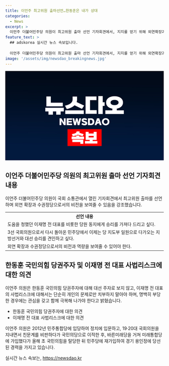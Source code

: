 ```yaml
---
title: 이언주 최고위원 출마선언…한동훈은 내가 상대
categories:
  - News
excerpt: >
  이언주 더불어민주당 의원이 최고위원 출마 선언 기자회견에서, 지지를 얻기 위해 외연확장과 수권정당으로서의 비전을 강조했다. 이재명 전 대표와의 관계를 언급하며 민주당의 승리를 위해 노력하겠다고 밝혔고, 윤석열 검사와 윤 정부에 대한 강력한 비판과 함께 새로운 강적으로써 국민들의 신뢰를 얻기 위한 의지를 피력했다. 또한 한동훈 국민의힘 당권주자와 이재명 전 대표의 사법리스크에 대한 견해를 밝혔으며, 자신의 정치 경력을 소개하며 최고위원 출마를 선언했다.
feature_text: >
  ## adskorea 실시간 뉴스 속보입니다.

  이언주 더불어민주당 의원이 최고위원 출마 선언 기자회견에서, 지지를 얻기 위해 외연확장과 수권정당으로서의 비전을 강조했다. 이재명 전 대표와의 관계를 언급하며 민주당의 승리를 위해 노력하겠다고 밝혔고, 윤석열 검사와 윤 정부에 대한 강력한 비판과 함께 새로운 강적으로써 국민들의 신뢰를 얻기 위한 의지를 피력했다. 또한 한동훈 국민의힘 당권주자와 이재명 전 대표의 사법리스크에 대한 견해를 밝혔으며, 자신의 정치 경력을 소개하며 최고위원 출마를 선언했다.
image: '/assets/img/newsdao_breakingnews.jpg'
---
```


<p><img src="/assets/img/newsdao_breakingnews.jpg" alt="adskorea 속보" /></p>

<h2 data-ke-size="size26">이언주 더불어민주당 의원의 최고위원 출마 선언 기자회견 내용</h2>

<p data-ke-size="size16">이언주 더불어민주당 의원이 국회 소통관에서 열린 기자회견에서 최고위원 출마를 선언하며 외연 확장과 수권정당으로서의 비전을 보여줄 수 있음을 강조했습니다.</p>

<table>
  <tr>
    <td style="text-align: center; height: 17px;"><b>선언 내용</b></td>
  </tr>
  <tr>
    <td>도움을 청했던 이재명 전 대표를 비롯한 당원 동지에게 승리를 가져다 드리고 싶다.</td>
  </tr>
  <tr>
    <td>3선 국회의원으로서 다시 돌아온 민주당에서 이제는 당 지도부 일원으로 다가오는 지방선거와 대선 승리를 견인하고 싶다.</td>
  </tr>
  <tr>
    <td>외연 확장과 수권정당으로서의 비전과 역량을 보여줄 수 있어야 한다.</td>
  </tr>
</table>

<h2 data-ke-size="size26">한동훈 국민의힘 당권주자 및 이재명 전 대표 사법리스크에 대한 의견</h2>

<p data-ke-size="size16">이언주 의원은 한동훈 국민의힘 당권주자에 대해 대선 주자로 보지 않고, 이재명 전 대표의 사법리스크에 대해서는 단순히 개인의 문제로만 치부하지 말아야 하며, 명백히 부당한 경우에는 관심을 갖고 함께 극복해 나가야 한다고 밝혔습니다.</p>

<ul>
  <li>한동훈 국민의힘 당권주자에 대한 의견</li>
  <li>이재명 전 대표 사법리스크에 대한 의견</li>
</ul>

<p data-ke-size="size16">이언주 의원은 2012년 민주통합당에 입당하여 정치에 입문하고, 19·20대 국회의원을 지내면서 친문계를 비판하다가 국민의당으로 이적한 후, 바른미래당을 거쳐 미래통합당에 가입했다가 올해 초 국민의힘을 탈당한 뒤 민주당에 재가입하여 경기 용인정에 당선된 경력을 가지고 있습니다.</p>
실시간 뉴스 속보는, <a href="https://newsdao.kr" rel="dofollow">https://newsdao.kr</a>


